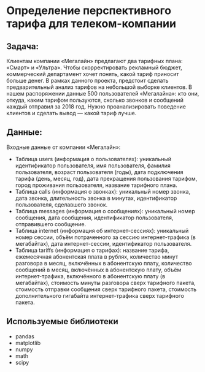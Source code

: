 # Определение перспективного тарифа для телеком-компании

## Задача:

Клиентам компании «Мегалайн» предлагают два тарифных плана: «Смарт» и «Ультра». Чтобы скорректировать рекламный бюджет, коммерческий департамент хочет понять, какой тариф приносит больше денег. В рамках данного проекта, предстоит сделать предварительный анализ тарифов на небольшой выборке клиентов. В нашем распоряжении данные 500 пользователей «Мегалайна»: кто они, откуда, каким тарифом пользуются, сколько звонков и сообщений каждый отправил за 2018 год. Нужно проанализировать поведение клиентов и сделать вывод — какой тариф лучше.

## Данные:
Входные данные от компании «Мегалайн»:

- Таблица users (информация о пользователях): уникальный идентификатор пользователя, имя пользователя, фамилия пользователя, возраст пользователя (годы), дата подключения тарифа (день, месяц, год), дата прекращения пользования тарифом, город проживания пользователя, название тарифного плана.
- Таблица calls (информация о звонках): уникальный номер звонка, дата звонка, длительность звонка в минутах, идентификатор пользователя, сделавшего звонок.
- Таблица messages (информация о сообщениях): уникальный номер сообщения, дата сообщения, идентификатор пользователя, отправившего сообщение.
- Таблица internet (информация об интернет-сессиях): уникальный номер сессии, объём потраченного за сессию интернет-трафика (в мегабайтах), дата интернет-сессии, идентификатор пользователя.
- Таблица tariffs (информация о тарифах): название тарифа, ежемесячная абонентская плата в рублях, количество минут разговора в месяц, включённых в абонентскую плату,  количество сообщений в месяц, включённых в абонентскую плату, объём интернет-трафика, включённого в абонентскую плату (в мегабайтах), стоимость минуты разговора сверх тарифного пакета, стоимость отправки сообщения сверх тарифного пакета, стоимость дополнительного гигабайта интернет-трафика сверх тарифного пакета.

## Используемые библиотеки
- pandas
- matplotlib
- numpy
- math
- scipy
